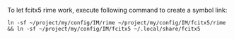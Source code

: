 To let fcitx5 rime work, execute following command to create a symbol link:
```
ln -sf ~/project/my/config/IM/rime ~/project/my/config/IM/fcitx5/rime && ln -sf ~/project/my/config/IM/fcitx5 ~/.local/share/fcitx5
```
